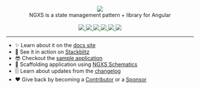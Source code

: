 <p align="center">
  <img src="docs/assets/logo.png">
  <br />
  NGXS is a state management pattern + library for Angular
  <br /><br />
  
  <a href="https://now-examples-slackin-eqzjxuxoem.now.sh/">
    <img src="https://now-examples-slackin-eqzjxuxoem.now.sh/badge.svg">
  </a> 
  <a href="https://badge.fury.io/js/%40ngxs%2Fstore">
    <img src="https://badge.fury.io/js/%40ngxs%2Fstore.svg" />
  </a> 
  <a href="https://npm-stat.com/charts.html?package=%40ngxs%2Fstore&from=2017-01-12">
    <img src="https://img.shields.io/npm/dt/@ngxs/store.svg" />
  </a>
  <a href="https://codeclimate.com/github/ngxs/store/maintainability">
    <img src="https://api.codeclimate.com/v1/badges/5b43106a1ddff7d76a04/maintainability" />
  </a>
  <a href="https://codeclimate.com/github/ngxs/store/test_coverage">
    <img src="https://api.codeclimate.com/v1/badges/5b43106a1ddff7d76a04/test_coverage" />
  </a> 
  <a href="https://circleci.com/gh/ngxs/store">
    <img src="https://circleci.com/gh/ngxs/store/tree/master.svg?style=svg" />
  </a>

</p>

---

- ✨ Learn about it on the [docs site](https://ngxs.gitbooks.io/ngxs/)
- 🚀 See it in action on [Stackblitz](https://stackblitz.com/edit/ngxs-simple)
- 😎 Checkout the [sample application](integration)
- 🔧 Scaffolding application using [NGXS Schematics](https://github.com/ngxs/schematics)
- 🗄 Learn about updates from the [changelog](CHANGELOG.md)
- ❤️ Give back by becoming a [Contributor](docs/community/contributors.md) or a [Sponsor](/docs/community/sponsors.md)
